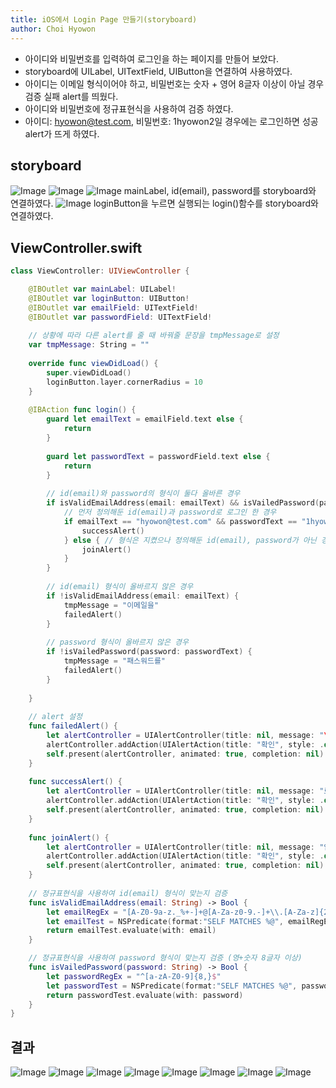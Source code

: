 ```yaml
---
title: iOS에서 Login Page 만들기(storyboard)
author: Choi Hyowon
---
```

* 아이디와 비밀번호를 입력하여 로그인을 하는 페이지를 만들어 보았다.
* storyboard에 UILabel, UITextField, UIButton을 연결하여 사용하였다.
* 아이디는 이메일 형식이어야 하고, 비밀번호는 숫자 + 영어 8글자 이상이 아닐 경우 검증 실패 alert를 띄웠다.
* 아이디와 비밀번호에 정규표현식을 사용하여 검증 하였다.
* 아이디: hyowon@test.com, 비밀번호: 1hyowon2일 경우에는 로그인하면 성공 alert가 뜨게 하였다.

## storyboard
![Image](/images/LoginPage_mainLabel.png)
![Image](/images/LoginPage_id_textField.png)
![Image](/images/LoginPage_password_textField.png)
mainLabel, id(email), password를 storyboard와 연결하였다.
![Image](/images/LoginPage_loginButton.png)
loginButton을 누르면 실행되는 login()함수를 storyboard와 연결하였다.

## ViewController.swift
```swift
class ViewController: UIViewController {

    @IBOutlet var mainLabel: UILabel!
    @IBOutlet var loginButton: UIButton!
    @IBOutlet var emailField: UITextField!
    @IBOutlet var passwordField: UITextField!
    
    // 상황에 따라 다른 alert를 줄 때 바꿔줄 문장을 tmpMessage로 설정
    var tmpMessage: String = ""
    
    override func viewDidLoad() {
        super.viewDidLoad()
        loginButton.layer.cornerRadius = 10
    }
    
    @IBAction func login() {
        guard let emailText = emailField.text else {
            return
        }
        
        guard let passwordText = passwordField.text else {
            return
        }
        
        // id(email)와 password의 형식이 둘다 올바른 경우
        if isValidEmailAddress(email: emailText) && isVailedPassword(password: passwordText) {
            // 먼저 정의해둔 id(email)과 password로 로그인 한 경우
            if emailText == "hyowon@test.com" && passwordText == "1hyowon2" {
                successAlert()
            } else { // 형식은 지켰으나 정의해둔 id(email), password가 아닌 경우
                joinAlert()
            }
        }
        
        // id(email) 형식이 올바르지 않은 경우
        if !isValidEmailAddress(email: emailText) {
            tmpMessage = "이메일을"
            failedAlert()
        }
        
        // password 형식이 올바르지 않은 경우
        if !isVailedPassword(password: passwordText) {
            tmpMessage = "패스워드를"
            failedAlert()
        }
        
    }
    
    // alert 설정
    func failedAlert() {
        let alertController = UIAlertController(title: nil, message: "\(tmpMessage) 다시 입력해 주세요.", preferredStyle: .alert)
        alertController.addAction(UIAlertAction(title: "확인", style: .default, handler: nil))
        self.present(alertController, animated: true, completion: nil)
    }
    
    func successAlert() {
        let alertController = UIAlertController(title: nil, message: "로그인에 성공하였습니다!", preferredStyle: .alert)
        alertController.addAction(UIAlertAction(title: "확인", style: .default, handler: nil))
        self.present(alertController, animated: true, completion: nil)
    }
    
    func joinAlert() {
        let alertController = UIAlertController(title: nil, message: "입력하신 내용으로 회원가입을 해주세요!", preferredStyle: .alert)
        alertController.addAction(UIAlertAction(title: "확인", style: .default, handler: nil))
        self.present(alertController, animated: true, completion: nil)
    }
    
    // 정규표현식을 사용하여 id(email) 형식이 맞는지 검증
    func isValidEmailAddress(email: String) -> Bool {
        let emailRegEx = "[A-Z0-9a-z._%+-]+@[A-Za-z0-9.-]+\\.[A-Za-z]{2,}"
        let emailTest = NSPredicate(format:"SELF MATCHES %@", emailRegEx)
        return emailTest.evaluate(with: email)
    }

    // 정규표현식을 사용하여 password 형식이 맞는지 검증 (영+숫자 8글자 이상)  
    func isVailedPassword(password: String) -> Bool {
        let passwordRegEx = "^[a-zA-Z0-9]{8,}$"
        let passwordTest = NSPredicate(format:"SELF MATCHES %@", passwordRegEx)
        return passwordTest.evaluate(with: password)
    }
}
```
## 결과
![Image](/images/LoginPage_login_error_id.png)
![Image](/images/LoginPage_login_error_id_alert.png)
![Image](/images/LoginPage_login_error_password.png)
![Image](/images/LoginPage_login_error_password_alert.png)
![Image](/images/LoginPage_login_join.png)
![Image](/images/LoginPage_login_join_alert.png)
![Image](/images/LoginPage_login_success.png)
![Image](/images/LoginPage_login_success_alert.png)
